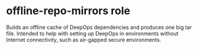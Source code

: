 offline-repo-mirrors role
=========================

Builds an offline cache of DeepOps dependencies and produces one big tar file.
Intended to help with setting up DeepOps in environments without Internet connectivity,
such as air-gapped secure environments.
